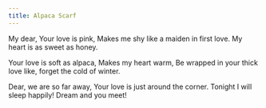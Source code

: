 ```yaml
---
title: Alpaca Scarf
---
```


My dear,
Your love is pink,
Makes me shy like a maiden in first love.
My heart is as sweet as honey.

Your love is soft as alpaca,
Makes my heart warm,
Be wrapped in your thick love like, forget the cold of winter.

Dear, we are so far away,
Your love is just around the corner.
Tonight I will sleep happily!
Dream and you meet!

